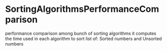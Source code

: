 # SortingAlgorithmsPerformanceComparison
performance comparison among bunch of sorting algorithms it computes the time used in each algorithm to sort list of: Sorted numbers and Unsorted numbers
